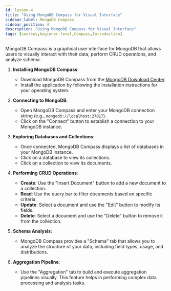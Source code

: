 ```yaml
---
id: lesson-4
title: "Using MongoDB Compass for Visual Interface"
sidebar_label: MongoDB Compass
sidebar_position: 4
description: "Using MongoDB Compass for Visual Interface"
tags: [courses,beginner-level,Compass,Introduction]
--- 
```



MongoDB Compass is a graphical user interface for MongoDB that allows users to visually interact with their data, perform CRUD operations, and analyze schema.

1. **Installing MongoDB Compass**:
   - Download MongoDB Compass from the [MongoDB Download Center](https://www.mongodb.com/try/download/compass).
   - Install the application by following the installation instructions for your operating system.

2. **Connecting to MongoDB**:
   - Open MongoDB Compass and enter your MongoDB connection string (e.g., `mongodb://localhost:27017`).
   - Click on the "Connect" button to establish a connection to your MongoDB instance.

3. **Exploring Databases and Collections**:
   - Once connected, MongoDB Compass displays a list of databases in your MongoDB instance.
   - Click on a database to view its collections.
   - Click on a collection to view its documents.

4. **Performing CRUD Operations**:
   - **Create**: Use the "Insert Document" button to add a new document to a collection.
   - **Read**: Use the query bar to filter documents based on specific criteria.
   - **Update**: Select a document and use the "Edit" button to modify its fields.
   - **Delete**: Select a document and use the "Delete" button to remove it from the collection.

5. **Schema Analysis**:
   - MongoDB Compass provides a "Schema" tab that allows you to analyze the structure of your data, including field types, usage, and distributions.

6. **Aggregation Pipeline**:
   - Use the "Aggregation" tab to build and execute aggregation pipelines visually. This feature helps in performing complex data processing and analysis tasks.
